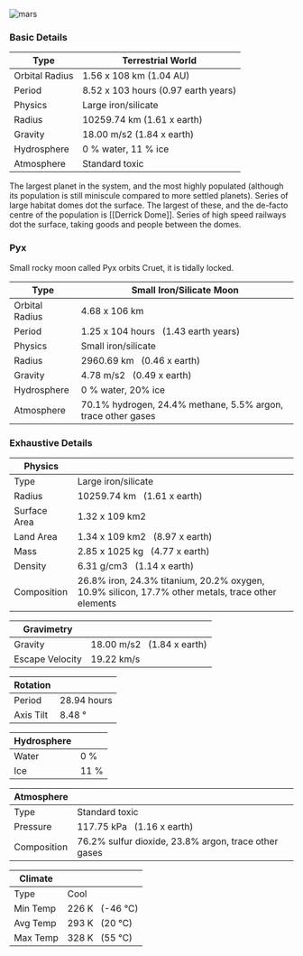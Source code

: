 ![mars](https://donjon.bin.sh/scifi/system/worlds/mars.jpg)

### Basic Details

|Type|Terrestrial World|
|---|---|
|Orbital Radius|1.56 x 108 km (1.04 AU)|
|Period|8.52 x 103 hours (0.97 earth years)|
|Physics|Large iron/silicate|
|Radius|10259.74 km (1.61 x earth)|
|Gravity|18.00 m/s2 (1.84 x earth)|
|Hydrosphere|0 % water, 11 % ice|
|Atmosphere|Standard toxic|

The largest planet in the system, and the most highly populated (although its population is still miniscule compared to more settled planets). Series of large habitat domes dot the surface. The largest of these, and the de-facto centre of the population is [[Derrick Dome]]. Series of high speed railways dot the surface, taking goods and people between the domes.

### Pyx
Small rocky moon called Pyx orbits Cruet, it is tidally locked.

|Type|Small Iron/Silicate Moon|
|---|---|
|Orbital Radius|4.68 x 106 km |
|Period|1.25 x 104 hours   (1.43 earth years)|
|Physics|Small iron/silicate|
|Radius|2960.69 km   (0.46 x earth)|
|Gravity|4.78 m/s2   (0.49 x earth)|
|Hydrosphere|0 % water, 20% ice|
|Atmosphere|70.1% hydrogen, 24.4% methane, 5.5% argon, trace other gases|

### Exhaustive Details


| Physics  |   |
|---|---|
|Type|Large iron/silicate|
|Radius|10259.74 km   (1.61 x earth)|
|Surface Area|1.32 x 109 km2|
|Land Area|1.34 x 109 km2   (8.97 x earth)|
|Mass|2.85 x 1025 kg   (4.77 x earth)|
|Density|6.31 g/cm3   (1.14 x earth)|
|Composition|26.8% iron, 24.3% titanium, 20.2% oxygen, 10.9% silicon, 17.7% other metals, trace other elements|
 
| Gravimetry  |   |
|---|---|
|Gravity|18.00 m/s2   (1.84 x earth)|
|Escape Velocity|19.22 km/s|
 
| Rotation  |   |
|---|---|
|Period|28.94 hours|
|Axis Tilt|8.48 °|
 
|Hydrosphere   |   |
|---|---|
|Water|0 %|
|Ice|11 %|
 
|Atmosphere   |   |
|---|---|
|Type|Standard toxic|
|Pressure|117.75 kPa   (1.16 x earth)|
|Composition|76.2% sulfur dioxide, 23.8% argon, trace other gases|
 
|Climate   |   |
|---|---|
|Type|Cool|
|Min Temp|226 K   (-46 °C)|
|Avg Temp|293 K   (20 °C)|
|Max Temp|328 K   (55 °C)|